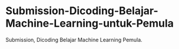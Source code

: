 # Submission-Dicoding-Belajar-Machine-Learning-untuk-Pemula
Submission, Dicoding Belajar Machine Learning Pemula.
